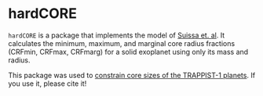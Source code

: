 # hardCORE
`hardCORE` is a package that implements the model of [Suissa et. al](https://ui.adsabs.harvard.edu/abs/2018MNRAS.476.2613S/abstract). It calculates the minimum, maximum, and marginal core radius fractions (CRFmin, CRFmax, CRFmarg) for a solid exoplanet using only its mass and radius.

This package was used to [constrain core sizes of the TRAPPIST-1 planets](https://ui.adsabs.harvard.edu/abs/2018RNAAS...2...31S/abstract).
If you use it, please cite it! 
